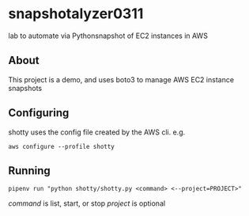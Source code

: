 # snapshotalyzer0311
lab to automate via Pythonsnapshot of EC2 instances in AWS

## About
This project is a demo, and uses boto3 to manage AWS EC2 instance snapshots

## Configuring
shotty uses the config file created by the AWS cli. e.g.

`aws configure --profile shotty`

## Running

`pipenv run "python shotty/shotty.py <command> <--project=PROJECT>"`

*command* is list, start, or stop
*project* is optional

